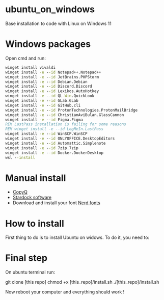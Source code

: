 # ubuntu_on_windows
Base installation to code with Linux on Windows 11

# Windows packages

Open cmd and run:
```cmd
winget install vivaldi
winget install -e --id Notepad++.Notepad++
winget install -e --id JetBrains.PHPStorm
winget install -e --id Debian.Debian
winget install -e --id Discord.Discord
winget install -e --id Lexikos.AutoHotkey
winget install -e --id QL-Win.QuickLook
winget install -e --id GLab.GLab
winget install -e --id GitHub.cli
winget install -e --id ProtonTechnologies.ProtonMailBridge
winget install -e --id ChristianAviBulan.GlassCannon
winget install -e --id Figma.Figma
REM LastPass installation is failing for some reasons
REM winget install -e --id LogMeIn.LastPass
winget install -e --id WinSCP.WinSCP
winget install -e --id ONLYOFFICE.DesktopEditors
winget install -e --id Automattic.Simplenote
winget install -e --id 7zip.7zip
winget install -e --id Docker.DockerDesktop
wsl --install
```

# Manual install

- [CopyQ](https://hluk.github.io/CopyQ/)
- [Stardock software](https://www.stardock.com/products/odnt/)
- Download and install your font [Nerd fonts](https://www.nerdfonts.com/font-downloads)

# How to install

First thing to do is to install Ubuntu on widows. To do it, you need to:


# Final step

On ubuntu terminal run:

git clone [this repo]
chmod +x [this_repo]/install.sh
./[this_repo]/install.sh

Now  reboot your computer and everything should work !
